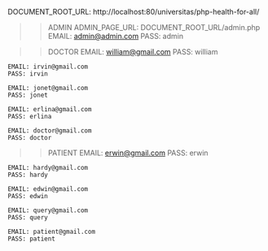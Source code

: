 DOCUMENT_ROOT_URL: http://localhost:80/universitas/php-health-for-all/

>> ADMIN
    ADMIN_PAGE_URL: DOCUMENT_ROOT_URL/admin.php
    EMAIL: admin@admin.com
    PASS: admin

>> DOCTOR
    EMAIL: william@gmail.com
    PASS: william

    EMAIL: irvin@gmail.com
    PASS: irvin

    EMAIL: jonet@gmail.com
    PASS: jonet

    EMAIL: erlina@gmail.com
    PASS: erlina

    EMAIL: doctor@gmail.com
    PASS: doctor

>> PATIENT
    EMAIL: erwin@gmail.com
    PASS: erwin

    EMAIL: hardy@gmail.com
    PASS: hardy

    EMAIL: edwin@gmail.com
    PASS: edwin

    EMAIL: query@gmail.com
    PASS: query

    EMAIL: patient@gmail.com
    PASS: patient

